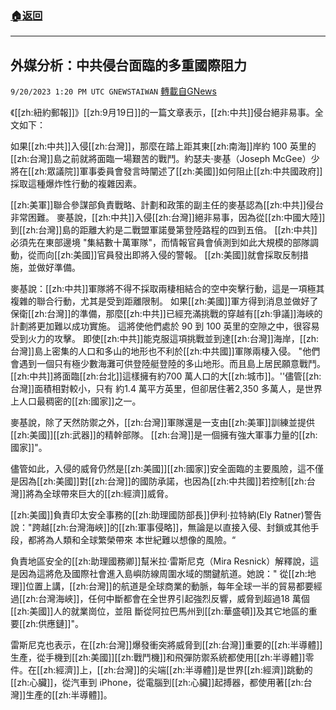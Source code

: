 ###  [:house:返回](README.md)
---


## 外媒分析：中共侵台面臨的多重國際阻力
`9/20/2023 1:20 PM UTC GNEWSTAIWAN` [轉載自GNews](https://gnews.org/articles/1716406)

《[[zh:紐約郵報]]》[[zh:9月19日]]的一篇文章表示，[[zh:中共]]侵台絕非易事。全文如下：



  
如果[[zh:中共]]入侵[[zh:台灣]]，那麼在踏上距其東[[zh:南海]]岸約 100 英里的[[zh:台灣]]島之前就將面臨一場艱苦的戰鬥。約瑟夫·麥基（Joseph McGee）少將在[[zh:眾議院]]軍事委員會發言時闡述了[[zh:美國]]如何阻止[[zh:中共國政府]]採取這種爆炸性行動的複雜因素。

 
[[zh:美軍]]聯合參謀部負責戰略、計劃和政策的副主任的麥基認為[[zh:中共]]侵台非常困難。 麥基說，[[zh:中共]]入侵[[zh:台灣]]絕非易事，因為從[[zh:中國大陸]]到[[zh:台灣]]島的距離大約是二戰盟軍諾曼第登陸路程的四到五倍。 [[zh:中共]]必須先在東部邊境 "集結數十萬軍隊"，而情報官員會偵測到如此大規模的部隊調動，從而向[[zh:美國]]官員發出即將入侵的警報。 [[zh:美國]]就會採取反制措施，並做好準備。

  

麥基說：[[zh:中共]]軍隊將不得不採取兩棲相結合的空中突擊行動，這是一項極其複雜的聯合行動，尤其是受到距離限制。 如果[[zh:美國]]軍方得到消息並做好了保衛[[zh:台灣]]的準備，那麼[[zh:中共]]已經充滿挑戰的穿越有[[zh:爭議]]海峽的計劃將更加難以成功實施。 這將使他們處於 90 到 100 英里的空隙之中，很容易受到火力的攻擊。 即使[[zh:中共]]能克服這項挑戰並到達[[zh:台灣]]海岸，[[zh:台灣]]島上密集的人口和多山的地形也不利於[[zh:中共國]]軍隊兩棲入侵。  "他們會遇到一個只有極少數海灘可供登陸艇登陸的多山地形。而且島上居民願意戰鬥。[[zh:中共]]將面臨[[zh:台北]]這樣擁有約700 萬人口的大[[zh:城市]]。''儘管[[zh:台灣]]面積相對較小，只有 約1.4 萬平方英里，但卻居住著2,350 多萬人，是世界上人口最稠密的[[zh:國家]]之一。

  

麥基說，除了天然防禦之外，[[zh:台灣]]軍隊還是一支由[[zh:美軍]]訓練並提供[[zh:美國]][[zh:武器]]的精幹部隊。 [[zh:台灣]]是一個擁有強大軍事力量的[[zh:國家]]"。

  

儘管如此，入侵的威脅仍然是[[zh:美國]][[zh:國家]]安全面臨的主要風險，這不僅是因為[[zh:美國]]對[[zh:台灣]]的國防承諾，也因為[[zh:中共國]]若控制[[zh:台灣]]將為全球帶來巨大的[[zh:經濟]]威脅。

  

[[zh:美國]]負責印太安全事務的[[zh:助理國防部長]]伊利·拉特納(Ely Ratner)警告說："跨越[[zh:台灣海峽]]的[[zh:軍事侵略]]，無論是以直接入侵、封鎖或其他手段，都將為人類和全球繁榮帶來 本世紀難以想像的風險。“

負責地區安全的[[zh:助理國務卿]]幫米拉·雷斯尼克（Mira Resnick）解釋說，這是因為這將危及國際社會進入島嶼防線周圍水域的關鍵航道。她說：" 從[[zh:地理]]位置上講，[[zh:台灣]]的航道是全球商業的動脈，每年全球一半的貿易都要經過[[zh:台灣海峽]]，任何中斷都會在全世界引起強烈反響，威脅到超過18 萬個[[zh:美國]]人的就業崗位，並阻 斷從阿拉巴馬州到[[zh:華盛頓]]及其它地區的重要[[zh:供應鏈]]"。

  

雷斯尼克也表示，在[[zh:台灣]]爆發衝突將威脅到[[zh:台灣]]重要的[[zh:半導體]]生產，從手機到[[zh:美國]][[zh:戰鬥機]]和飛彈防禦系統都使用[[zh:半導體]]零件。在[[zh:經濟]]上，[[zh:台灣]]的尖端[[zh:半導體]]是世界[[zh:經濟]]跳動的[[zh:心臟]]，從汽車到 iPhone，從電腦到[[zh:心臟]]起搏器，都使用著[[zh:台灣]]生產的[[zh:半導體]]。
